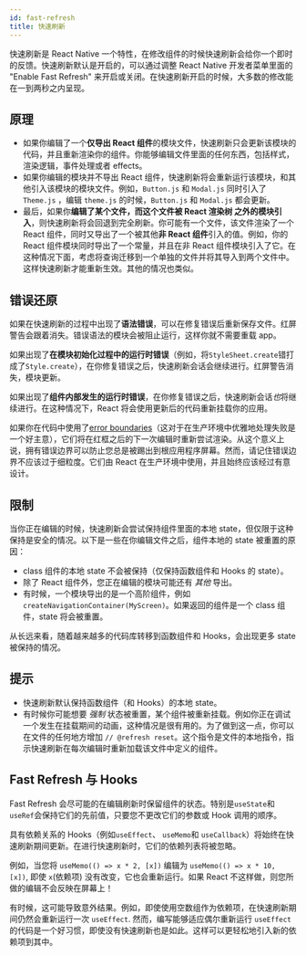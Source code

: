 ```yaml
---
id: fast-refresh
title: 快速刷新
---
```


快速刷新是 React Native 一个特性，在修改组件的时候快速刷新会给你一个即时的反馈。快速刷新默认是开启的，可以通过调整 React Native 开发者菜单里面的 "Enable Fast Refresh" 来开启或关闭。在快速刷新开启的时候，大多数的修改能在一到两秒之内呈现。

## 原理

- 如果你编辑了一个**仅导出 React 组件**的模块文件，快速刷新只会更新该模块的代码，并且重新渲染你的组件。你能够编辑文件里面的任何东西，包括样式，渲染逻辑，事件处理或者 effects。
- 如果你编辑的模块并不导出 React 组件，快速刷新将会重新运行该模块，和其他引入该模块的模块文件。例如，`Button.js` 和 `Modal.js` 同时引入了 `Theme.js` ，编辑 `theme.js` 的时候，`Button.js` 和 `Modal.js` 都会更新。
- 最后，如果你**编辑了某个文件，而这个文件被 React 渲染树 之外的模块引入**，则快速刷新将会回退到完全刷新。你可能有一个文件，该文件渲染了一个 React 组件，同时又导出了一个被其他**非 React 组件**引入的值。例如，你的 React 组件模块同时导出了一个常量，并且在非 React 组件模块引入了它。在这种情况下面，考虑将查询迁移到一个单独的文件并将其导入到两个文件中。这样快速刷新才能重新生效。其他的情况也类似。

## 错误还原

如果在快速刷新的过程中出现了**语法错误**，可以在修复错误后重新保存文件。红屏警告会跟着消失。错误语法的模块会被阻止运行，这样你就不需要重载 app。

如果出现了**在模块初始化过程中的运行时错误**（例如，将`StyleSheet.create`错打成了`Style.create`），在你修复错误之后，快速刷新会话会继续进行。红屏警告消失，模块更新。

如果出现了**组件内部发生的运行时错误**，在你修复错误之后，快速刷新会话*也*将继续进行。在这种情况下，React 将会使用更新后的代码重新挂载你的应用。

如果你在代码中使用了[error boundaries](https://zh-hans.reactjs.org/docs/error-boundaries.html)（这对于在生产环境中优雅地处理失败是一个好主意），它们将在红框之后的下一次编辑时重新尝试渲染。从这个意义上说，拥有错误边界可以防止您总是被踢出到根应用程序屏幕。然而，请记住错误边界不应该过于细粒度。它们由 React 在生产环境中使用，并且始终应该经过有意设计。

## 限制

当你正在编辑的时候，快速刷新会尝试保持组件里面的本地 state，但仅限于这种保持是安全的情况。以下是一些在你编辑文件之后，组件本地的 state 被重置的原因：

- class 组件的本地 state 不会被保持（仅保持函数组件和 Hooks 的 state）。
- 除了 React 组件外，您正在编辑的模块可能还有 _其他_ 导出。
- 有时候，一个模块导出的是一个高阶组件，例如 `createNavigationContainer(MyScreen)`。如果返回的组件是一个 class 组件，state 将会被重置。

从长远来看，随着越来越多的代码库转移到函数组件和 Hooks，会出现更多 state 被保持的情况。

## 提示

- 快速刷新默认保持函数组件（和 Hooks）的本地 state。
- 有时候你可能想要 _强制_ 状态被重置，某个组件被重新挂载。例如你正在调试一个发生在挂载期间的动画，这种情况是很有用的。为了做到这一点，你可以在文件的任何地方增加 `// @refresh reset`。这个指令是文件的本地指令，指示快速刷新在每次编辑时重新加载该文件中定义的组件。

## Fast Refresh 与 Hooks

Fast Refresh 会尽可能的在编辑刷新时保留组件的状态。特别是`useState`和`useRef`会保持它们的先前值，只要您不更改它们的参数或 Hook 调用的顺序。

具有依赖关系的 Hooks（例如`useEffect`、 `useMemo`和 `useCallback`）将始终在快速刷新期间更新。在进行快速刷新时，它们的依赖列表将被忽略。

例如，当您将 `useMemo(() => x * 2, [x])` 编辑为 `useMemo(() => x * 10, [x])`, 即使 `x`(依赖项) 没有改变，它也会重新运行。如果 React 不这样做，则您所做的编辑不会反映在屏幕上！

有时候，这可能导致意外结果。例如，即使使用空数组作为依赖项，在快速刷新期间仍然会重新运行一次 `useEffect`. 然而，编写能够适应偶尔重新运行 `useEffect` 的代码是一个好习惯，即使没有快速刷新也是如此。这样可以更轻松地引入新的依赖项到其中。
